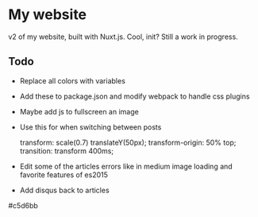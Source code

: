 
# My website

v2 of my website, built with Nuxt.js. Cool, init? Still a work in progress.

## Todo

- Replace all colors with variables
- Add these to package.json and modify webpack to handle css plugins

- Maybe add js to fullscreen an image
- Use this for when switching between posts

  transform: scale(0.7) translateY(50px);
  transform-origin: 50% top;
  transition: transform 400ms;

- Edit some of the articles errors like in medium image loading and favorite features of es2015
- Add disqus back to articles

#c5d6bb

